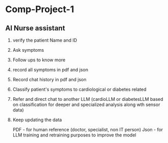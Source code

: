 # Comp-Project-1

## AI Nurse assistant 
1. verify the patient Name and ID 
2. Ask symptoms
3. Follow ups to know more
4. record all symptoms in pdf and json
5. Record chat history in pdf and json
6. Classify patient's symptoms to cardiological or diabetes related
7. Refer and direct chat to another LLM (cardioLLM or diabetesLLM based on classification for deeper and specialized analysis along wth sensor data)
8. Keep updating the data

   PDF - for human reference (doctor, specialist, non IT person)
   Json - for LLM training and retraining purposes to improve the model
   
